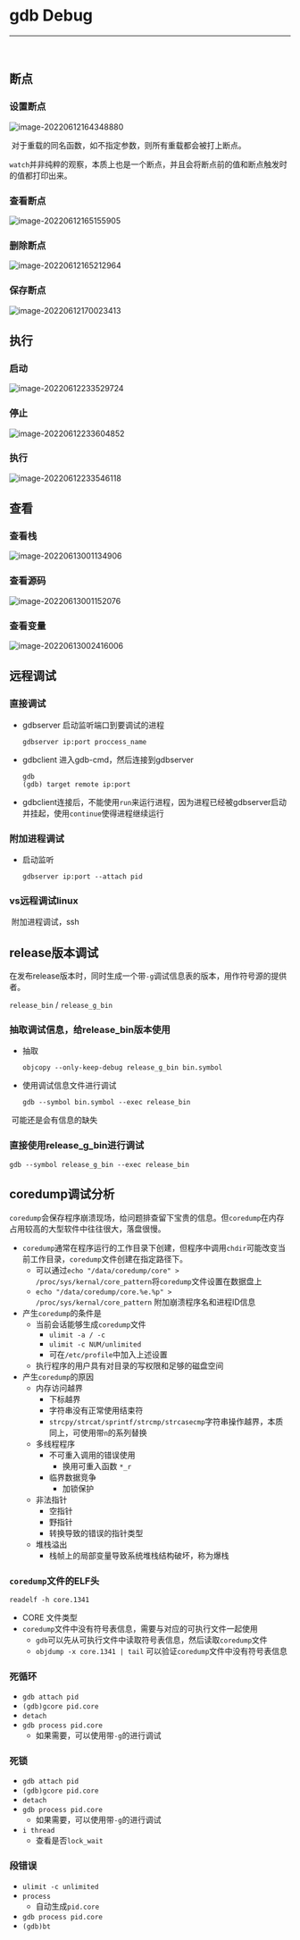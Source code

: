 # gdb Debug

---

​		

## 断点

### 设置断点

![image-20220612164348880](https://raw.githubusercontent.com/Mocearan/picgo-server/main/image-20220612164348880.png)

​		对于重载的同名函数，如不指定参数，则所有重载都会被打上断点。

​		`watch`并非纯粹的观察，本质上也是一个断点，并且会将断点前的值和断点触发时的值都打印出来。



### 查看断点

![image-20220612165155905](https://raw.githubusercontent.com/Mocearan/picgo-server/main/image-20220612165155905.png)

### 删除断点

![image-20220612165212964](https://raw.githubusercontent.com/Mocearan/picgo-server/main/image-20220612165212964.png)



### 保存断点

![image-20220612170023413](https://raw.githubusercontent.com/Mocearan/picgo-server/main/image-20220612170023413.png)





## 执行

### 启动

![image-20220612233529724](https://raw.githubusercontent.com/Mocearan/picgo-server/main/image-20220612233529724.png)

### 停止

![image-20220612233604852](https://raw.githubusercontent.com/Mocearan/picgo-server/main/image-20220612233604852.png)

### 执行

![image-20220612233546118](https://raw.githubusercontent.com/Mocearan/picgo-server/main/image-20220612233546118.png)



## 查看

### 查看栈

![image-20220613001134906](https://raw.githubusercontent.com/Mocearan/picgo-server/main/image-20220613001134906.png)



### 查看源码

![image-20220613001152076](https://raw.githubusercontent.com/Mocearan/picgo-server/main/image-20220613001152076.png)



### 查看变量

![image-20220613002416006](https://raw.githubusercontent.com/Mocearan/picgo-server/main/image-20220613002416006.png)



## 远程调试

### 直接调试

- gdbserver 启动监听端口到要调试的进程

  ```shell
  gdbserver ip:port proccess_name
  ```

- gdbclient 进入gdb-cmd，然后连接到gdbserver

  ```shell
  gdb
  (gdb) target remote ip:port
  ```

- gdbclient连接后，不能使用`run`来运行进程，因为进程已经被gdbserver启动并挂起，使用`continue`使得进程继续运行

### 附加进程调试

- 启动监听

  ```shell
  gdbserver ip:port --attach pid
  ```







### vs远程调试linux

​		附加进程调试，ssh



## release版本调试

​		在发布release版本时，同时生成一个带``-g``调试信息表的版本，用作符号源的提供者。

`release_bin` / `release_g_bin`

### 抽取调试信息，给release_bin版本使用

- 抽取

  ```shell
  objcopy --only-keep-debug release_g_bin bin.symbol
  ```

- 使用调试信息文件进行调试

  ```shell
  gdb --symbol bin.symbol --exec release_bin
  ```

​	可能还是会有信息的缺失



### 直接使用release_g_bin进行调试

```shell
gdb --symbol release_g_bin --exec release_bin
```



## coredump调试分析

​		`coredump`会保存程序崩溃现场，给问题排查留下宝贵的信息。但`coredump`在内存占用较高的大型软件中往往很大，落盘很慢。

- `coredump`通常在程序运行的工作目录下创建，但程序中调用`chdir`可能改变当前工作目录，`coredump`文件创建在指定路径下。
  - 可以通过`echo "/data/coredump/core" > /proc/sys/kernal/core_pattern`将`coredump`文件设置在数据盘上
  - `echo "/data/coredump/core.%e.%p" > /proc/sys/kernal/core_pattern` 附加崩溃程序名和进程ID信息
- 产生`coredump`的条件是
  - 当前会话能够生成`coredump`文件
    - `ulimit -a / -c`
    - `ulimit -c NUM/unlimited`
    - 可在`/etc/profile`中加入上述设置
  - 执行程序的用户具有对目录的写权限和足够的磁盘空间
- 产生`coredump`的原因
  - 内存访问越界
    - 下标越界
    - 字符串没有正常使用结束符
    - `strcpy/strcat/sprintf/strcmp/strcasecmp`字符串操作越界，本质同上，可使用带`n`的系列替换
  - 多线程程序
    - 不可重入调用的错误使用
      - 换用可重入函数 `*_r`
    - 临界数据竞争
      - 加锁保护
  - 非法指针
    - 空指针
    - 野指针
    - 转换导致的错误的指针类型
  - 堆栈溢出
    - 栈帧上的局部变量导致系统堆栈结构破坏，称为爆栈



### `coredump`文件的ELF头

```shell
readelf -h core.1341
```

- CORE 文件类型
- `coredump`文件中没有符号表信息，需要与对应的可执行文件一起使用
  - `gdb`可以先从可执行文件中读取符号表信息，然后读取`coredump`文件
  - `objdump -x core.1341 | tail` 可以验证`coredump`文件中没有符号表信息



###  死循环

- `gdb attach pid`
- `(gdb)gcore pid.core`
- `detach`
- `gdb process pid.core`
  - 如果需要，可以使用带`-g`的进行调试



### 死锁

- `gdb attach pid`
- `(gdb)gcore pid.core`
- `detach`
- `gdb process pid.core`
  - 如果需要，可以使用带`-g`的进行调试
- `i thread`
  - 查看是否`lock_wait`



### 段错误

- `ulimit -c unlimited`
- `process`
  - 自动生成`pid.core`
- `gdb process pid.core`
- `(gdb)bt`



